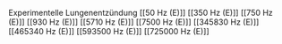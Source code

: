 Experimentelle Lungenentzündung
[[50 Hz (E)]]
[[350 Hz (E)]]
[[750 Hz (E)]]
[[930 Hz (E)]]
[[5710 Hz (E)]]
[[7500 Hz (E)]]
[[345830 Hz (E)]]
[[465340 Hz (E)]]
[[593500 Hz (E)]]
[[725000 Hz (E)]]